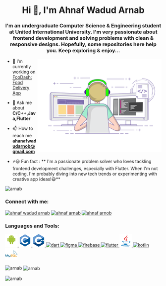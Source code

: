 <h1 align="center">Hi 👋, I'm Ahnaf Wadud Arnab</h1>
<h3 align="center">I'm an undergraduate Computer Science & Engineering student at United International University. I'm very passionate about frontend development and solving problems with clean & responsive designs.
Hopefully, some repositories here help you. Keep exploring & enjoy...</h3>
<img align="right" alt="Coding" width="400"src="https://github.com/AhnafwadudArnab/AhnafwadudArnab/blob/main/687474~1.GIF">

- 🔭 I’m currently working on [FooDash: Food Delivery App](https://github.com/AhnafwadudArnab/FooDash-Delivery-App)

- 💬 Ask me about **C/C++,Java,Flutter**

- 📫 How to reach me **ahanafwadudarnob@gmail.com**

- ⚡😃 Fun fact : ** I'm a passionate problem solver who loves tackling frontend development challenges, especially with Flutter. When I'm not coding, I'm probably diving into new tech trends or experimenting with creative app ideas!😃**

<p align="left"> <img src="https://komarev.com/ghpvc/?username=arnab&label=Profile%20views&color=0e75b6&style=flat" alt="arnab" /> </p>


<h3 align="left">Connect with me:</h3>
<p align="left">
<a href="https://linkedin.com/in/ahnaf wadud arnab" target="blank"><img align="center" src="https://raw.githubusercontent.com/rahuldkjain/github-profile-readme-generator/master/src/images/icons/Social/linked-in-alt.svg" alt="ahnaf wadud arnab" height="30" width="40" /></a>
<a href="https://fb.com/ahnaf arnavb" target="blank"><img align="center" src="https://raw.githubusercontent.com/rahuldkjain/github-profile-readme-generator/master/src/images/icons/Social/facebook.svg" alt="ahnaf arnab" height="30" width="40" /></a>
<a href="https://www.hackerrank.com/ahnaf arnob" target="blank"><img align="center" src="https://raw.githubusercontent.com/rahuldkjain/github-profile-readme-generator/master/src/images/icons/Social/hackerrank.svg" alt="ahnaf arnob" height="30" width="40" /></a>
</p>

<h3 align="left">Languages and Tools:</h3>
<p align="left"> <a href="https://developer.android.com" target="_blank" rel="noreferrer"> <img src="https://raw.githubusercontent.com/devicons/devicon/master/icons/android/android-original-wordmark.svg" alt="android" width="40" height="40"/> </a> <a href="https://www.cprogramming.com/" target="_blank" rel="noreferrer"> <img src="https://raw.githubusercontent.com/devicons/devicon/master/icons/c/c-original.svg" alt="c" width="40" height="40"/> </a> <a href="https://www.w3schools.com/cpp/" target="_blank" rel="noreferrer"> <img src="https://raw.githubusercontent.com/devicons/devicon/master/icons/cplusplus/cplusplus-original.svg" alt="cplusplus" width="40" height="40"/> </a> <a href="https://dart.dev" target="_blank" rel="noreferrer"> <img src="https://www.vectorlogo.zone/logos/dartlang/dartlang-icon.svg" alt="dart" width="40" height="40"/> </a> <a href="https://www.figma.com/" target="_blank" rel="noreferrer"> <img src="https://www.vectorlogo.zone/logos/figma/figma-icon.svg" alt="figma" width="40" height="40"/> </a> <a href="https://firebase.google.com/" target="_blank" rel="noreferrer"> <img src="https://www.vectorlogo.zone/logos/firebase/firebase-icon.svg" alt="firebase" width="40" height="40"/> </a> <a href="https://flutter.dev" target="_blank" rel="noreferrer"> <img src="https://www.vectorlogo.zone/logos/flutterio/flutterio-icon.svg" alt="flutter" width="40" height="40"/> </a> <a href="https://www.java.com" target="_blank" rel="noreferrer"> <img src="https://raw.githubusercontent.com/devicons/devicon/master/icons/java/java-original.svg" alt="java" width="40" height="40"/> </a> <a href="https://kotlinlang.org" target="_blank" rel="noreferrer"> <img src="https://www.vectorlogo.zone/logos/kotlinlang/kotlinlang-icon.svg" alt="kotlin" width="40" height="40"/> </a> <a href="https://www.mysql.com/" target="_blank" rel="noreferrer"> <img src="https://raw.githubusercontent.com/devicons/devicon/master/icons/mysql/mysql-original-wordmark.svg" alt="mysql" width="40" height="40"/> </a> </p>

<p><img align="left" src="https://github-readme-stats.vercel.app/api/top-langs?username=arnab&show_icons=true&locale=en&layout=compact" alt="arnab" /></p>

<p>&nbsp;<img align="center" src="https://github-readme-stats.vercel.app/api?username=arnab&show_icons=true&locale=en" alt="arnab" /></p>

<p><img align="center" src="https://github-readme-streak-stats.herokuapp.com/?user=arnab&" alt="arnab" /></p>
